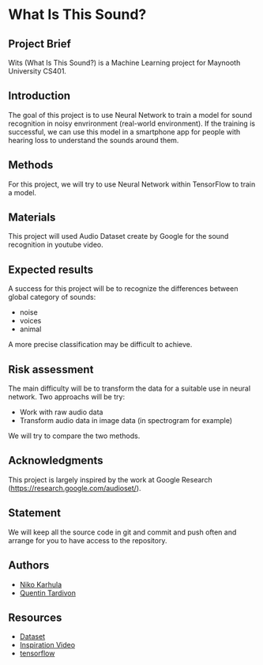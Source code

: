 # What Is This Sound?

## Project Brief
Wits (What Is This Sound?) is a Machine Learning project for Maynooth University CS401.

## Introduction

The goal of this project is to use Neural Network to train a model for sound recognition in 
noisy envrironment (real-world environment). If the training is successful, we can use
this model in a smartphone app for people with hearing loss to understand the sounds around them.

## Methods

For this project, we will try to use Neural Network within TensorFlow to train a model.

## Materials

This project will used Audio Dataset create by Google for the sound recognition in youtube video.

## Expected results

A success for this project will be to recognize the differences between global category of sounds:
- noise
- voices
- animal

A more precise classification may be difficult to achieve.

## Risk assessment

The main difficulty will be to transform the data for a suitable use in neural network.
Two approachs will be try:
- Work with raw audio data
- Transform audio data in image data (in spectrogram for example)

We will try to compare the two methods.

## Acknowledgments

This project is largely inspired by the work at Google Research (https://research.google.com/audioset/).

## Statement

We will keep all the source code in git and commit and push often and arrange for you to have access to the repository.

## Authors

* [Niko Karhula](https://github.com/niko-ka)
* [Quentin Tardivon](https://github.com/quentin-tardivon)

## Resources
* [Dataset](https://research.google.com/audioset//download.html)
* [Inspiration Video](https://www.youtube.com/watch?v=F0-RiOqgG68)
* [tensorflow](https://www.tensorflow.org/)